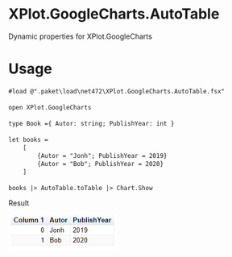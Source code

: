 # XPlot.GoogleCharts.AutoTable
Dynamic properties for XPlot.GoogleCharts

# Usage
```
#load @".paket\load\net472\XPlot.GoogleCharts.AutoTable.fsx"

open XPlot.GoogleCharts

type Book ={ Autor: string; PublishYear: int }

let books = 
    [
        {Autor = "Jonh"; PublishYear = 2019}
        {Autor = "Bob"; PublishYear = 2020}
    ]

books |> AutoTable.toTable |> Chart.Show
```

Result

![Img](./png/AutoTable.png)
